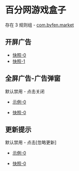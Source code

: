 # 百分网游戏盒子

存在 3 规则组 - [com.byfen.market](/src/apps/com.byfen.market.ts)

## 开屏广告

- [快照-0](https://i.gkd.li/i/13298944)
- [快照-1](https://i.gkd.li/i/13800021)

## 全屏广告-广告弹窗

默认禁用 - 点击关闭

- [示例-0](https://m.gkd.li/57941037/35d2a562-fe30-4bff-b739-96b37dccd05c)

- [快照-0](https://i.gkd.li/i/13801613)

## 更新提示

默认禁用 - 点击[忽略更新]

- [示例-0](https://m.gkd.li/57941037/e92b10b8-b0f8-4dc3-95bf-172829996600)

- [快照-0](https://i.gkd.li/i/14322280)
